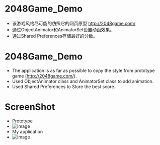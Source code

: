 # 2048Game_Demo
* 该游戏风格尽可能的仿照它的网页原型 http://2048game.com/
* 通过ObjectAnimator和AnimatorSet设置动画效果。
* 通过Shared Preferences存储最好的分数。
# 2048Game_Demo
* The application is as far as possible to copy the style from prototype game (http://2048game.com/).
* Used ObjectAnimator class and AnimatorSet class to add animation.
* Used Shared Preferences to Store the best score.
# ScreenShot
* Prototype
* ![image](https://user-images.githubusercontent.com/25412051/39395787-89c09648-4b15-11e8-8994-86908d36d086.JPG)
* My application
* ![image](https://user-images.githubusercontent.com/25412051/39395788-8aea2fde-4b15-11e8-8d04-e85f879ec545.JPG)